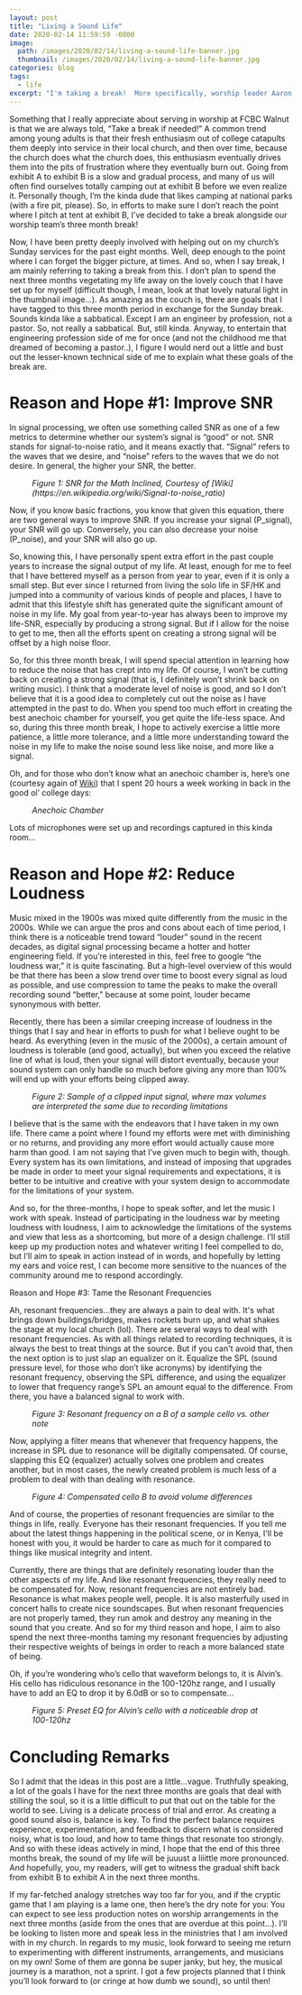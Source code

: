 ```yaml
---
layout: post
title: "Living a Sound Life"
date: 2020-02-14 11:59:59 -0800
image: 
  path: /images/2020/02/14/living-a-sound-life-banner.jpg
  thumbnail: /images/2020/02/14/living-a-sound-life-banner.jpg
categories: blog
tags:
  - life
excerpt: "I'm taking a break!  More specifically, worship leader Aaron Lee is taking a break.  This means that I have three months to re-evaluate how I have distributed my resources.  In this post, I apply basic signal processing concepts to explain how I conduct a portion of my life.  This post is different from the usual production note that I write, so I hope that it is a positive indicator of the musical adventure that I plan to re-embark on!  "
---
```


Something that I really appreciate about serving in worship at FCBC Walnut is that we are always told, “Take a break if needed!”  A common trend among young adults is that their fresh enthusiasm out of college catapults them deeply into service in their local church, and then over time, because the church does what the church does, this enthusiasm eventually drives them into the pits of frustration where they eventually burn out.  Going from exhibit A to exhibit B is a slow and gradual process, and many of us will often find ourselves totally camping out at exhibit B before we even realize it.  Personally though, I’m the kinda dude that likes camping at national parks (with a fire pit, please).  So, in efforts to make sure I don’t reach the point where I pitch at tent at exhibit B, I’ve decided to take a break alongside our worship team’s three month break!

Now, I have been pretty deeply involved with helping out on my church’s Sunday services for the past eight months.  Well, deep enough to the point where I can forget the bigger picture, at times.  And so, when I say break, I am mainly referring to taking a break from this.  I don’t plan to spend the next three months vegetating my life away on the lovely couch that I have set up for myself (difficult though, I mean, look at that lovely natural light in the thumbnail image…).  As amazing as the couch is, there are goals that I have tagged to this three month period in exchange for the Sunday break.  Sounds kinda like a sabbatical.  Except I am an engineer by profession, not a pastor.  So, not really a sabbatical.  But, still kinda.  Anyway, to entertain that engineering profession side of me for once (and not the childhood me that dreamed of becoming a pastor..), I figure I would nerd out a little and bust out the lesser-known technical side of me to explain what these goals of the break are.

# Reason and Hope #1: Improve SNR

In signal processing, we often use something called SNR as one of a few metrics to determine whether our system’s signal is “good” or not.  SNR stands for signal-to-noise ratio, and it means exactly that.  “Signal” refers to the waves that we desire, and “noise” refers to the waves that we do not desire.  In general, the higher your SNR, the better.

<figure class="align-center">
    <img src="/images/2020/02/14/figure-1-snr-for-the-math-inclined-courtesy-of-wiki.png" alt="">
    <figcaption><i>Figure 1: SNR for the Math Inclined, Courtesy of [Wiki](https://en.wikipedia.org/wiki/Signal-to-noise_ratio)</i></figcaption>
</figure>

Now, if you know basic fractions, you know that given this equation, there are two general ways to improve SNR.  If you increase your signal (P_signal), your SNR will go up.  Conversely, you can also decrease your noise (P_noise), and your SNR will also go up.

So, knowing this, I have personally spent extra effort in the past couple years to increase the signal output of my life.  At least, enough for me to feel that I have bettered myself as a person from year to year, even if it is only a small step.  But ever since I returned from living the solo life in SF/HK and jumped into a community of various kinds of people and places, I have to admit that this lifestyle shift has generated quite the significant amount of noise in my life.  My goal from year-to-year has always been to improve my life-SNR, especially by producing a strong signal.  But if I allow for the noise to get to me, then all the efforts spent on creating a strong signal will be offset by a high noise floor.

So, for this three month break, I will spend special attention in learning how to reduce the noise that has crept into my life.   Of course, I won’t be cutting back on creating a strong signal (that is, I definitely won’t shrink back on writing music).  I think that a moderate level of noise is good, and so I don’t believe that it is a good idea to completely cut out the noise as I have attempted in the past to do.  When you spend too much effort in creating the best anechoic chamber for yourself, you get quite the life-less space.  And so, during this three month break, I hope to actively exercise a little more patience, a little more tolerance, and a little more understanding toward the noise in my life to make the noise sound less like noise, and more like a signal.

Oh, and for those who don’t know what an anechoic chamber is, here’s one (courtesy again of [Wiki](https://en.wikipedia.org/wiki/Anechoic_chamber#/media/File:Radio-frequency-anechoic-chamber-HDR-0a.jpg)) that I spent 20 hours a week working in back in the good ol’ college days:

<figure class="align-center">
    <img src="/images/2020/02/14/anechoic-chamber.jpg" alt="">
    <figcaption><i>Anechoic Chamber</i></figcaption>
</figure>

Lots of microphones were set up and recordings captured in this kinda room…

# Reason and Hope #2: Reduce Loudness

Music mixed in the 1900s was mixed quite differently from the music in the 2000s.  While we can argue the pros and cons about each of time period, I think there is a noticeable trend toward “louder” sound in the recent decades, as digital signal processing became a hotter and hotter engineering field.  If you’re interested in this, feel free to google “the loudness war,” it is quite fascinating.  But a high-level overview of this would be that there has been a slow trend over time to boost every signal as loud as possible, and use compression to tame the peaks to make the overall recording sound “better," because at some point, louder became synonymous with better.

Recently, there has been a similar creeping increase of loudness in the things that I say and hear in efforts to push for what I believe ought to be heard.  As everything (even in the music of the 2000s), a certain amount of loudness is tolerable (and good, actually), but when you exceed the relative line of what is loud, then your signal will distort eventually, because your sound system can only handle so much before giving any more than 100% will end up with your efforts being clipped away.

<figure class="align-center">
    <img src="/images/2020/02/14/figure-2-sample-of-a-clipped-input-signal-where-max-volumes-are-interpreted-the-same-due-to-recording-limitations.png" alt="">
    <figcaption><i>Figure 2: Sample of a clipped input signal, where max volumes are interpreted the same due to recording limitations</i></figcaption>
</figure>

I believe that is the same with the endeavors that I have taken in my own life.  There came a point where I found my efforts were met with diminishing or no returns, and providing any more effort would actually cause more harm than good.  I am not saying that I’ve given much to begin with, though.  Every system has its own limitations, and instead of imposing that upgrades be made in order to meet your signal requirements and expectations, it is better to be intuitive and creative with your system design to accommodate for the limitations of your system.

And so, for the three-months, I hope to speak softer, and let the music I work with speak.  Instead of participating in the loudness war by meeting loudness with loudness, I aim to acknowledge the limitations of the systems and view that less as a shortcoming, but more of a design challenge.  I’ll still keep up my production notes and whatever writing I feel compelled to do, but I’ll aim to speak in action instead of in words, and hopefully by letting my ears and voice rest, I can become more sensitive to the nuances of the community around me to respond accordingly.

Reason and Hope #3: Tame the Resonant Frequencies

Ah, resonant frequencies…they are always a pain to deal with.  It's what brings down buildings/bridges, makes rockets burn up, and what shakes the stage at my local church (lol).  There are several ways to deal with resonant frequencies.  As with all things related to recording techniques, it is always the best to treat things at the source.  But if you can't avoid that, then the next option is to just slap an equalizer on it.  Equalize the SPL (sound pressure level, for those who don’t like acronyms) by identifying the resonant frequency, observing the SPL difference, and using the equalizer to lower that frequency range’s SPL an amount equal to the difference.  From there, you have a balanced signal to work with.

<figure class="align-center">
    <img src="/images/2020/02/14/figure-3-resonant-frequency-on-a-b-of-a-sample-cello-vs-other-note.png" alt="">
    <figcaption><i>Figure 3: Resonant frequency on a B of a sample cello vs. other note</i></figcaption>
</figure>

Now, applying a filter means that whenever that frequency happens, the increase in SPL due to resonance will be digitally compensated.  Of course, slapping this EQ (equalizer) actually solves one problem and creates another, but in most cases, the newly created problem is much less of a problem to deal with than dealing with resonance.

<figure class="align-center">
    <img src="/images/2020/02/14/figure-4-compensated-cello-b-to-avoid-volume-differences.png" alt="">
    <figcaption><i>Figure 4: Compensated cello B to avoid volume differences</i></figcaption>
</figure>

And of course, the properties of resonant frequencies are similar to the things in life, really.  Everyone has their resonant frequencies.  If you tell me about the latest things happening in the political scene, or in Kenya, I'll be honest with you, it would be harder to care as much for it compared to things like musical integrity and intent.

Currently, there are things that are definitely resonating louder than the other aspects of my life.  And like resonant frequencies, they really need to be compensated for.  Now, resonant frequencies are not entirely bad.  Resonance is what makes people well, people.  It is also masterfully used in concert halls to create nice soundscapes.  But when resonant frequencies are not properly tamed, they run amok and destroy any meaning in the sound that you create.  And so for my third reason and hope, I aim to also spend the next three-months taming my resonant frequencies by adjusting their respective weights of beings in order to reach a more balanced state of being.

Oh, if you’re wondering who’s cello that waveform belongs to, it is Alvin’s.  His cello has ridiculous resonance in the 100-120hz range, and I usually have to add an EQ to drop it by 6.0dB or so to compensate…

<figure class="align-center">
    <img src="/images/2020/02/14/figure-5-preset-eq-for-alvins-cello-with-a-noticeable-drop-at-100-120-hz.png" alt="">
    <figcaption><i>Figure 5: Preset EQ for Alvin’s cello with a noticeable drop at 100-120hz</i></figcaption>
</figure>

# Concluding Remarks

So I admit that the ideas in this post are a little…vague.  Truthfully speaking, a lot of the goals I have for the next three months are goals that deal with stilling the soul, so it is a little difficult to put that out on the table for the world to see.  Living is a delicate process of trial and error.  As creating a good sound also is, balance is key.  To find the perfect balance requires experience, experimentation, and feedback to discern what is considered noisy, what is too loud, and how to tame things that resonate too strongly.  And so with these ideas actively in mind, I hope that the end of this three months break, the sound of my life will be juuust a liiittle more pronounced.  And hopefully, you, my readers, will get to witness the gradual shift back from exhibit B to exhibit A in the next three months.

If my far-fetched analogy stretches way too far for you, and if the cryptic game that I am playing is a lame one, then here’s the dry note for you:  You can expect to see less production notes on worship arrangements in the next three months (aside from the ones that are overdue at this point…).  I’ll be looking to listen more and speak less in the ministries that I am involved with in my church.  In regards to my music, look forward to seeing me return to experimenting with different instruments, arrangements, and musicians on my own!  Some of them are gonna be super janky, but hey, the musical journey is a marathon, not a sprint.  I got a few projects planned that I think you’ll look forward to (or cringe at how dumb we sound), so until then!